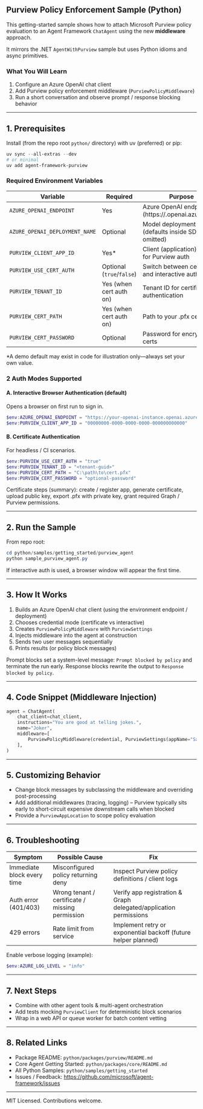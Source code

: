 ## Purview Policy Enforcement Sample (Python)

This getting-started sample shows how to attach Microsoft Purview policy evaluation to an Agent Framework `ChatAgent` using the new **middleware** approach.

It mirrors the .NET `AgentWithPurview` sample but uses Python idioms and async primitives.

### What You Will Learn

1. Configure an Azure OpenAI chat client
2. Add Purview policy enforcement middleware (`PurviewPolicyMiddleware`)
3. Run a short conversation and observe prompt / response blocking behavior

---

## 1. Prerequisites

Install (from the repo root `python/` directory) with uv (preferred) or pip:

```powershell
uv sync --all-extras --dev
# or minimal
uv add agent-framework-purview
```

### Required Environment Variables

| Variable | Required | Purpose |
|----------|----------|---------|
| `AZURE_OPENAI_ENDPOINT` | Yes | Azure OpenAI endpoint (https://<name>.openai.azure.com) |
| `AZURE_OPENAI_DEPLOYMENT_NAME` | Optional | Model deployment name (defaults inside SDK if omitted) |
| `PURVIEW_CLIENT_APP_ID` | Yes* | Client (application) ID used for Purview auth |
| `PURVIEW_USE_CERT_AUTH` | Optional (`true`/`false`) | Switch between certificate and interactive auth |
| `PURVIEW_TENANT_ID` | Yes (when cert auth on) | Tenant ID for certificate authentication |
| `PURVIEW_CERT_PATH` | Yes (when cert auth on) | Path to your .pfx certificate |
| `PURVIEW_CERT_PASSWORD` | Optional | Password for encrypted certs |

*A demo default may exist in code for illustration only—always set your own value.

### 2 Auth Modes Supported

#### A. Interactive Browser Authentication (default)
Opens a browser on first run to sign in.

```powershell
$env:AZURE_OPENAI_ENDPOINT = "https://your-openai-instance.openai.azure.com"
$env:PURVIEW_CLIENT_APP_ID = "00000000-0000-0000-0000-000000000000"
```

#### B. Certificate Authentication
For headless / CI scenarios.

```powershell
$env:PURVIEW_USE_CERT_AUTH = "true"
$env:PURVIEW_TENANT_ID = "<tenant-guid>"
$env:PURVIEW_CERT_PATH = "C:\path\to\cert.pfx"
$env:PURVIEW_CERT_PASSWORD = "optional-password"
```

Certificate steps (summary): create / register app, generate certificate, upload public key, export .pfx with private key, grant required Graph / Purview permissions.

---

## 2. Run the Sample

From repo root:

```powershell
cd python/samples/getting_started/purview_agent
python sample_purview_agent.py
```

If interactive auth is used, a browser window will appear the first time.

---

## 3. How It Works

1. Builds an Azure OpenAI chat client (using the environment endpoint / deployment)
2. Chooses credential mode (certificate vs interactive)
3. Creates `PurviewPolicyMiddleware` with `PurviewSettings`
4. Injects middleware into the agent at construction
5. Sends two user messages sequentially
6. Prints results (or policy block messages)

Prompt blocks set a system-level message: `Prompt blocked by policy` and terminate the run early. Response blocks rewrite the output to `Response blocked by policy`.

---

## 4. Code Snippet (Middleware Injection)

```python
agent = ChatAgent(
	chat_client=chat_client,
	instructions="You are good at telling jokes.",
	name="Joker",
	middleware=[
		PurviewPolicyMiddleware(credential, PurviewSettings(appName="Sample App", defaultUserId="<guid>"))
	],
)
```

---

## 5. Customizing Behavior

- Change block messages by subclassing the middleware and overriding post-processing
- Add additional middlewares (tracing, logging) – Purview typically sits early to short‑circuit expensive downstream calls when blocked
- Provide a `PurviewAppLocation` to scope policy evaluation

---

## 6. Troubleshooting

| Symptom | Possible Cause | Fix |
|---------|----------------|-----|
| Immediate block every time | Misconfigured policy returning deny | Inspect Purview policy definitions / client logs |
| Auth error (401/403) | Wrong tenant / certificate / missing permission | Verify app registration & Graph delegated/application permissions |
| 429 errors | Rate limit from service | Implement retry or exponential backoff (future helper planned) |

Enable verbose logging (example):

```powershell
$env:AZURE_LOG_LEVEL = "info"
```

---

## 7. Next Steps

- Combine with other agent tools & multi-agent orchestration
- Add tests mocking `PurviewClient` for deterministic block scenarios
- Wrap in a web API or queue worker for batch content vetting

---

## 8. Related Links

- Package README: `python/packages/purview/README.md`
- Core Agent Getting Started: `python/packages/core/README.md`
- All Python Samples: `python/samples/getting_started`
- Issues / Feedback: https://github.com/microsoft/agent-framework/issues

---

MIT Licensed. Contributions welcome.
